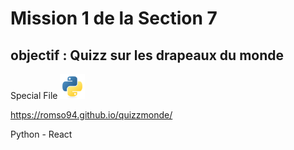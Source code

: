 # Mission 1 de la Section 7

## objectif : Quizz sur les drapeaux du monde

Special File <a href="https://www.python.org" target="_blank" rel="noreferrer"> <img src="https://raw.githubusercontent.com/devicons/devicon/master/icons/python/python-original.svg" alt="python" width="40" height="40"/> </a>



https://romso94.github.io/quizzmonde/

Python - React 


